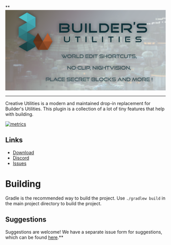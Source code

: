 **![](https://github.com/TheNextLvl-net/creative-utilities/blob/master/images/buildersutilities-banner.png?raw=true)

---

Creative Utilities is a modern and maintained drop-in replacement for Builder's Utilities.
This plugin is a collection of a lot of tiny features that help with building.

<a href="https://bstats.org/plugin/bukkit/TheNextLvl%20CreativeUtilities/22858" title="CreativeUtilities on bStats">
    <img src="https://bstats.org/signatures/bukkit/CreativeUtilities.svg"  alt="metrics"/>
</a>

## Links

* [Download](https://hangar.papermc.io/TheNextLvl/goPaintAdvanced)
* [Discord](https://thenextlvl.net/discord)
* [Issues](https://github.com/TheNextLvl-net/creative-utilities/issues)

# Building

Gradle is the recommended way to build the project. Use `./gradlew build` in the main project directory to build the
project.

## Suggestions

Suggestions are welcome! We have a separate issue form for suggestions, which can be
found [here](https://github.com/TheNextLvl-net/creative-utilities/issues/new?projects=&template=feature_request.yml).**
